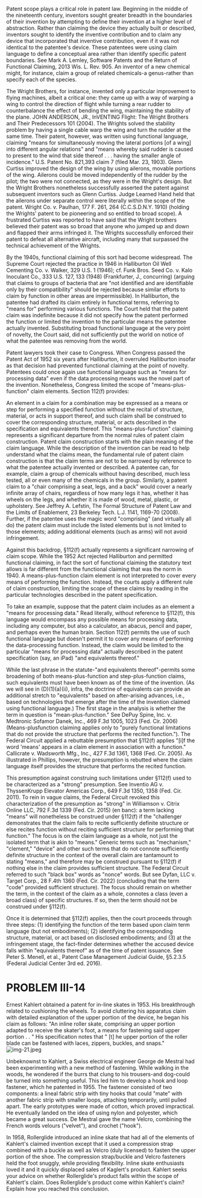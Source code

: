 
Patent scope plays a critical role in patent law. Beginning in the middle of the nineteenth century, inventors sought greater breadth in the boundaries of their invention by attempting to define their invention at a higher level of abstraction. Rather than claiming the device they actually built or described, inventors sought to identify the inventive contribution and to claim any device that incorporated that inventive contribution, even if it was not identical to the patentee's device. These patentees were using claim language to define a conceptual area rather than identify specific patent boundaries. See Mark A. Lemley, Software Patents and the Return of Functional Claiming, 2013 Wis. L. Rev. 905. An inventor of a new chemical might, for instance, claim a group of related chemicals-a genus-rather than specify each of the species.

The Wright Brothers, for instance, invented only a particular improvement to flying machines, albeit a critical one: they came up with a way of warping a wing to control the direction of flight while turning a rear rudder to counterbalance the effect of bending the wing, maintaining the stability of the plane. JOHN ANDERSON, JR., InVENTING Flight: The Wright Brothers and Their Predecessors 101 (2004). The Wrights solved the stability problem by having a single cable warp the wing and turn the rudder at the same time. Their patent, however, was written using functional language, claiming "means for simultaneously moving the lateral portions [of a wing] into different angular relations" and "means whereby said rudder is caused to present to the wind that side thereof . . . having the smaller angle of incidence." U.S. Patent No. 821,393 claim 7
(filed Mar. 23, 1903). Glenn Curtiss improved the design of the wing by using ailerons, movable portions of the wing. Ailerons could be moved independently of the rudder by the pilot; the two were not connected, as they were in the Wright's design. But the Wright Brothers nonetheless successfully asserted the patent against subsequent inventors such as Glenn Curtiss. Judge Learned Hand held that the ailerons under separate control were literally within the scope of the patent. Wright Co. v. Paulhan, 177 F. 261, 264 (C.C.S.D.N.Y. 1910) (holding the Wrights' patent to be pioneering and so entitled to broad scope). A frustrated Curtiss was reported to have said that the Wright brothers believed their patent was so broad that anyone who jumped up and down and flapped their arms infringed it. The Wrights successfully enforced their patent to defeat all alternative aircraft, including many that surpassed the technical achievement of the Wrights.

By the 1940s, functional claiming of this sort had become widespread. The Supreme Court rejected the practice in 1946 in Halliburton Oil Well Cementing Co. v. Walker, 329 U.S. 1 (1946); cf. Funk Bros. Seed Co. v. Kalo Inoculant Co., 333 U.S. 127, 133 (1948) (Frankfurter, J., concurring) (arguing that claims to groups of bacteria that are "not identified and are identifiable only by their compatibility" should be rejected because similar efforts to claim by function in other areas are impermissible). In Halliburton, the patentee had drafted its claim entirely in functional terms, referring to "means for" performing various functions. The Court held that the patent claim was indefinite because it did not specify how the patent performed the function or limited the invention to the particular means the patentee actually invented. Substituting broad functional language at the very point of novelty, the Court said, did not sufficiently put the world on notice of what the patentee was removing from the world.

Patent lawyers took their case to Congress. When Congress passed the Patent Act of 1952 six years after Halliburton, it overruled Halliburton insofar as that decision had prevented functional claiming at the point of novelty. Patentees could once again use functional language such as "means for processing data" even if the data processing means was the novel part of the invention. Nonetheless, Congress limited the scope of "means-plus-function" claim elements. Section 112(f) provides:

An element in a claim for a combination may be expressed as a means or step for performing a specified function without the recital of structure, material, or acts in support thereof, and such claim shall be construed to cover the corresponding structure, material, or acts described in the specification and equivalents thereof.
This "means-plus-function" claiming represents a significant departure from the normal rules of patent claim construction. Patent claim construction starts with the plain meaning of the claim language. While the description of the invention can be read to help understand what the claims mean, the fundamental rule of patent claim construction is that the claim terms are not to be narrowed by reference to what the patentee actually invented or described. A patentee can, for example, claim a group of chemicals without having described, much less tested, all or even many of the chemicals in the group. Similarly, a patent claim to a "chair comprising a seat, legs, and a back" would cover a nearly infinite array of chairs, regardless of how many legs it has, whether it has wheels on the legs, and whether it is made of wood, metal, plastic, or upholstery. See Jeffrey A. Lefstin, The Formal Structure of Patent Law and the Limits of Enablement, 23 Berkeley Tech. L.J. 1141, 1169-70 (2008). Further, if the patentee uses the magic word "comprising" (and virtually all do) the patent claim must include the listed elements but is not limited to those elements; adding additional elements (such as arms) will not avoid infringement.

Against this backdrop, §112(f) actually represents a significant narrowing of claim scope. While the 1952 Act rejected Halliburton and permitted functional claiming, in fact the sort of functional claiming the statutory text allows is far different from the functional claiming that was the norm in 1940. A means-plus-function claim element is not interpreted to cover every means of performing the function. Instead, the courts apply a different rule of claim construction, limiting the scope of these claims by reading in the particular technologies described in the patent specification.

To take an example, suppose that the patent claim includes as an element a "means for processing data." Read literally, without reference to §112(f), this language would encompass any possible means for processing data, including any computer, but also a calculator, an abacus, pencil and paper, and perhaps even the human brain. Section 112(f) permits the use of such functional language but doesn't permit it to cover any means of performing the data-processing function. Instead, the claim would be limited to the particular "means for processing data" actually described in the patent specification (say, an iPad) "and equivalents thereof."

While the last phrase in the statute-"and equivalents thereof"-permits some broadening of both means-plus-function and step-plus-function claims, such equivalents must have been known as of the time of the invention. (As we will see in (D)(1)(a)(ii), infra, the doctrine of equivalents can provide an additional stretch to "equivalents" based on after-arising advances, i.e., based on technologies that emerge after the time of the invention claimed using functional language.) The first stage in the analysis is whether the term in question is "mean-plus-function." See DePuy Spine, Inc. v. Medtronic Sofamor Danek, Inc., 469 F.3d 1005, 1023 (Fed. Cir. 2006) (Means-plusfunction claiming applies only to "purely functional limitations that do not provide the structure that performs the recited function."). The Federal Circuit applied a rebuttable presumption that §112(f) applies "[i]f the word 'means' appears in a claim element in association with a function." Callicrate v. Wadsworth Mfg., Inc., 427 F.3d 1361, 1368 (Fed. Cir. 2005). As illustrated in Phillips, however, the presumption is rebutted where the claim language itself provides the structure that performs the recited function.

This presumption against construing such limitations under §112(f) used to be characterized as a "strong" presumption. See Inventio AG v. ThyssenKrupp Elevator Americas Corp., 649 F.3d 1350, 1358 (Fed. Cir. 2011). To rein in vague claims, the Federal Circuit revoked this characterization of the presumption as "strong" in Williamson v. Citrix Online LLC, 792 F.3d 1339 (Fed. Cir. 2015) (en banc): a term lacking "means" will nonetheless be construed under §112(f) if the "challenger demonstrates that the claim fails to recite sufficiently definite structure or else recites function without reciting sufficient structure for performing that function." The focus is on the claim language as a whole, not just the isolated term that is akin to "means." Generic terms such as "mechanism," "clement," "device" and other such terms that do not connote sufficiently definite structure in the context of the overall claim are tantamount to stating "means," and therefore may be construed pursuant to §112(f) if nothing else in the claim provides sufficient structure. The Federal Circuit referred to such "black box" words as "nonce" words. But see Dyfan, LLC v. Target Corp., 28 F.4th 1360 (Fed. Cir. 2022) (concluding that the term "code" provided sufficient structure). The focus should remain on whether the term, in the context of the claim as a whole, connotes a class (even a broad class) of specific structures. If so, then the term should not be construed under §112(f).

Once it is determined that §112(f) applies, then the court proceeds through three steps: (1) identifying the function of the term based upon claim term language (but not embodiments); (2) identifying the corresponding structure, material, or act based on disclosed embodiments; and (3) at the infringement stage, the fact-finder determines whether the accused device falls within "equivalents thereof" as of the time of patent issuance. See Peter S. Menell, et al., Patent Case Management Judicial Guide, §5.2.3.5 (Federal Judicial Center 3rd ed. 2016).

# PROBLEM III-14 

Ernest Kahlert obtained a patent for in-line skates in 1953. His breakthrough related to cushioning the wheels. To avoid cluttering his apparatus claim with detailed explanation of the upper portion of the device, he began his claim as follows: "An inline roller skate, comprising an upper portion adapted to receive the skater's foot, a means for fastening said upper portion . . " His specification notes that " [t] he upper portion of the roller blade can be fastened with laces, zippers, buckles, and snaps."
![img-21.jpeg](img-21.jpeg)

Unbeknownst to Kahlert, a Swiss electrical engineer George de Mestral had been experimenting with a new method of fastening. While walking in the woods, he wondered if the burrs that clung to his trousers-and dog-could be turned into something useful. This led him to develop a hook and loop fastener, which he patented in 1955. The fastener consisted of two components: a lineal fabric strip with tiny hooks that could "mate" with another fabric strip with smaller loops, attaching temporarily, until pulled apart. The early prototypes were made of cotton, which proved impractical. He eventually landed on the idea of using nylon and polyester, which became a great success. De Mestral gave the name Velcro, combining the French words velours ("velvet"), and crochet ("hook").

In 1958, Rollerglide introduced an inline skate that had all of the elements of Kahlert's claimed invention except that it used a compression strap combined with a buckle as well as Velcro (duly licensed) to fasten the upper portion of the shoe. The compression strap/buckle and Velcro fasteners held the foot snuggly, while providing flexibility. Inline skate enthusiasts loved it and it quickly displaced sales of Kaglert's product. Kahlert seeks your advice on whether Rollerglide's product falls within the scope of Kahlert's claim. Does Rollerglide's product come within Kahlert's claim? Explain how you reached this conclusion.
